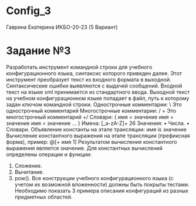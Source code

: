 # Config_3
Гаврина Екатерина ИКБО-20-23 (5 Вариант)
# Задание №3
  Разработать инструмент командной строки для учебного конфигурационного
языка, синтаксис которого приведен далее. Этот инструмент преобразует текст из
входного формата в выходной. Синтаксические ошибки выявляются с выдачей
сообщений.
  Входной текст на языке xml принимается из стандартного ввода. Выходной
текст на учебном конфигурационном языке попадает в файл, путь к которому
задан ключом командной строки.
  Однострочные комментарии:
  \ Это однострочный комментарий
  Многострочные комментарии:
  / +
  Это многострочный комментарий
  +/
  Словари:
  {
   имя = значение
   имя = значение
   имя = значение
   ...
  }
  Имена:
  [_a-zA-Z]+
  26
  Значения:
  • Числа.
  • Словари.
  Объявление константы на этапе трансляции:
  имя is значение
  Вычисление константного выражения на этапе трансляции (префиксная
  форма), пример:
  @[+ имя 1]
  Результатом вычисления константного выражения является значение.
  Для константных вычислений определены операции и функции:
  1. Сложение.
  2. Вычитание.
  3. pow().
  Все конструкции учебного конфигурационного языка (с учетом их
возможной вложенности) должны быть покрыты тестами. Необходимо показать 3
примера описания конфигураций из разных предметных областей.
